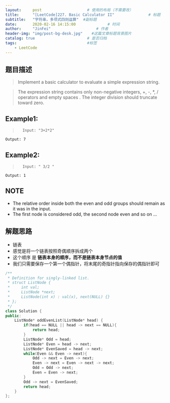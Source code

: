```yaml
---
layout:     post                    # 使用的布局（不需要改） 
title:      "[LeetCode]227. Basic Calculator II"               # 标题  
subtitle:   "字符串，多项式四则运算"  #副标题 
date:       2020-02-16 14:15:00              # 时间 
author:     "JinFei"                    # 作者 
header-img: "img/post-bg-desk.jpg"    #这篇文章标题背景图片 
catalog: true                       # 是否归档 
tags:                               #标签     
    - LeetCode 
---
```


## 题目描述
> Implement a basic calculator to evaluate a simple expression string.

> The expression string contains only non-negative integers, +, -, *, / operators and empty spaces . The integer division should truncate toward zero.

## Example1:
 
>       Input: "3+2*2"
    Output: 7

## Example2:
 
>       Input: " 3/2 "
    Output: 1

## NOTE
- The relative order inside both the even and odd groups should remain as it was in the input.
- The first node is considered odd, the second node even and so on ...


## 解题思路
- 链表
- 感觉是将一个链表按照奇偶顺序拆成两个
- 这个顺序 是 **链表本身的顺序，而不是链表本身节点的值**
- 我们只需要保存一个第一个偶指针，将末尾的奇指针指向保存的偶指针即可

```C++
/**
 * Definition for singly-linked list.
 * struct ListNode {
 *     int val;
 *     ListNode *next;
 *     ListNode(int x) : val(x), next(NULL) {}
 * };
 */
class Solution {
public:
    ListNode* oddEvenList(ListNode* head) {
        if(head == NULL || head -> next == NULL){
            return head;
        }
        ListNode* Odd = head;
        ListNode* Even = head -> next;
        ListNode* EvenSaved = head -> next;
        while(Even && Even -> next){
            Odd -> next = Even -> next;
            Even -> next = Even -> next -> next;
            Odd = Odd -> next;
            Even = Even -> next;
        }
        Odd -> next = EvenSaved;
        return head;
    }
};
```
